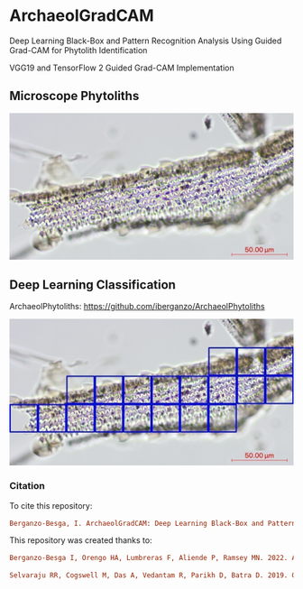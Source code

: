# ArchaeolGradCAM
Deep Learning Black-Box and Pattern Recognition Analysis Using Guided Grad-CAM for Phytolith Identification

VGG19 and TensorFlow 2 Guided Grad-CAM Implementation

## Microscope Phytoliths

![Figure1_MP](https://github.com/iberganzo/ArchaeolGradCAM/blob/7078df4f0265ff6b16b6290b8d3462e5ff538940/DatatoAnalyse/Figure1.jpg)

## Deep Learning Classification

ArchaeolPhytoliths: https://github.com/iberganzo/ArchaeolPhytoliths

![Figure1_DL](https://github.com/iberganzo/ArchaeolPhytoliths/blob/859424e724cfadab4d7a9290c8344858253bf5a0/Figure1_Identified.jpg)

### Citation

To cite this repository:

```ini
Berganzo-Besga, I. ArchaeolGradCAM: Deep Learning Black-Box and Pattern Recognition Analysis Using Guided Grad-CAM for Phytolith Identification. GitHub repository 2024. Available online: https://github.com/iberganzo/ArchaeolGradCAM
```

This repository was created thanks to:

```ini
Berganzo-Besga I, Orengo HA, Lumbreras F, Aliende P, Ramsey MN. 2022. Automated detection and classification of multi-cell Phytoliths using Deep Learning-Based Algorithms. Journal of Archaeological Science 148: 105654. https://doi.org/10.1016/j.jas.2022.105654
```

```ini
Selvaraju RR, Cogswell M, Das A, Vedantam R, Parikh D, Batra D. 2019. Grad-CAM: Visual Explanations from Deep Networks via Gradient-based Localization. arXiv  arXiv:1610.02391. https://doi.org/10.48550/arXiv.1610.02391
```